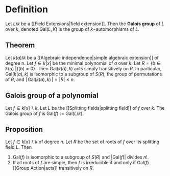 # Definition

Let $L/k$ be a [[Field Extensions|field extension]]. Then the **Galois group** of $L$ over $k$, denoted $\text{Gal}(L, K)$ is the group of $k-$automorphisms of $L$.


## Theorem

Let $k(a)/k$ be a [[Algebraic independence|simple algebraic extension]] of degree n. Let $f \in k[x]$ be the minimal polynomial of $a$ over $k$. Let $R = \{ b \in k(a) \,\vert\, f(b) = 0\}$. Then $\text{Gal}(k(a), k)$ acts simply transitively on $R$. In particular, $\text{Gal}(k(a), k)$ is isomorphic to a subgroup of $S(R)$, the group of permutations of $R$, and $\vert\, \text{Gal}(k(a), k)\,\vert = \vert R \vert \leq n$.


## Galois group of a polynomial

Let $f \in k[x]\backslash k$. Let $L$ be the [[Splitting fields|splitting field]] of $f$ over $k$. The Galois group of $f$ is $\text{Gal}(f) := \text{Gal}(L/k)$.

## Proposition

Let $f\in k[x]\backslash k$ of degree $n$. Let $R$ be the set of roots of $f$ over its splitting field $L$. Then
1. $\text{Gal}(f)$ is isomorphic to a subgroup of $S(R)$ and $|\text{Gal}(f)|$ divides $n!$.
2. If all roots of $f$ are simple, then $f$ is irreducible if and only if $\text{Gal}(f)$ [[Group Action|acts]] transitively on $R$.